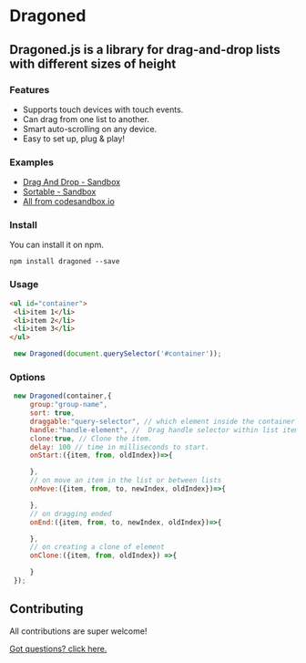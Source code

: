 # Dragoned

## Dragoned.js is a library for drag-and-drop lists with different sizes of height

### Features

- Supports touch devices with touch events.
- Can drag from one list to another.
- Smart auto-scrolling on any device.
- Easy to set up, plug & play!

### Examples

- [Drag And Drop - Sandbox](https://codesandbox.io/s/h22hl?file=/src/index.js)
- [Sortable - Sandbox](https://codesandbox.io/s/youthful-leftpad-b39ps?file=/index.html)
- [All from codesandbox.io](https://codesandbox.io/examples/package/dragoned)

### Install

You can install it on npm.

```text
npm install dragoned --save
```

### Usage

```html
<ul id="container">
 <li>item 1</li>
 <li>item 2</li>
 <li>item 3</li>
</ul>
```

```js
 new Dragoned(document.querySelector('#container'));
```

### Options

```js
 new Dragoned(container,{
     group:"group-name",
     sort: true,
     draggable:"query-selector", // which element inside the container should br braggable.
     handle:"handle-element", //  Drag handle selector within list items.
     clone:true, // Clone the item.
     delay: 100 // time in milliseconds to start.
     onStart:({item, from, oldIndex})=>{

     },
     // on move an item in the list or between lists
     onMove:({item, from, to, newIndex, oldIndex})=>{

     },
     // on dragging ended
     onEnd:({item, from, to, newIndex, oldIndex})=>{

     },
     // on creating a clone of element
     onClone:({item, from, oldIndex}) =>{

     }
 });
```

## Contributing

All contributions are super welcome!

[Got questions? click here.](mailto:adilev3344@gmail.com)